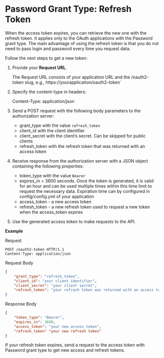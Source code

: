 <a id="web-services-api-authentication-oauth-password-refresh"></a>

# Password Grant Type: Refresh Token

When the access token expires, you can retrieve the new one with the refresh token. It applies only to the OAuth applications with the Password grant type. The main advantage of using the refresh token is that you do not need to pass login and password every time you request data.

Follow the next steps to get a new token:

1. Provide your **Request URL**.

   The Request URL consists of your application URL and the /oauth2-token slug, e.g., https://yourapplication/oauth2-token\`
2. Specify the content-type in headers:

   Content-Type: application/json
3. Send a POST request with the following body parameters to the authorization server:
   * grant_type with the value `refresh_token`
   * client_id with the client identifier
   * client_secret with the client’s secret. Can be skipped for public clients
   * refresh_token with the refresh token that was returned with an access token
4. Receive response from the authorization server with a JSON object containing the following properties:
   * token_type with the value `Bearer`
   * expires_in = 3600 seconds. Once the token is generated, it is valid for an hour and can be used multiple times within this time limit to request the necessary data. Expiration time can by configured in config/config.yml of your application
   * access_token - a new access token
   * refresh_token - a new refresh token used to request a new token when the access_token expires
5. Use the generated access token to make requests to the API.

**Example**

Request

```http
POST /oauth2-token HTTP/1.1
Content-Type: application/json
```

Request Body

```json
{
    "grant_type": "refresh_token",
    "client_id": "your client identifier",
    "client_secret": "your client secret",
    "refresh_token": "your refresh token was returned with an access token"
}
```

Response Body

```json
{
    "token_type": "Bearer",
    "expires_in": 3600,
    "access_token": "your new access token",
    "refresh_token" "your new refresh token"
}
```

If your refresh token expires, send a request to the access token with Password grant type to get new
access and refresh tokens.
